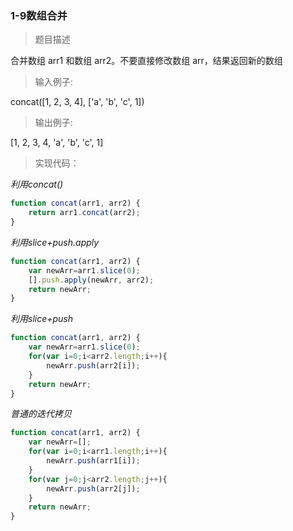 ### 1-9数组合并

> 题目描述

合并数组 arr1 和数组 arr2。不要直接修改数组 arr，结果返回新的数组  


> 输入例子:

concat([1, 2, 3, 4], ['a', 'b', 'c', 1])

> 输出例子:

[1, 2, 3, 4, 'a', 'b', 'c', 1]

> 实现代码：


*利用concat()*
``` js
function concat(arr1, arr2) {
    return arr1.concat(arr2);
}
```

*利用slice+push.apply*
``` js
function concat(arr1, arr2) {
    var newArr=arr1.slice(0);
    [].push.apply(newArr, arr2);
    return newArr;
}
```

*利用slice+push*
``` js
function concat(arr1, arr2) {
    var newArr=arr1.slice(0);
    for(var i=0;i<arr2.length;i++){
        newArr.push(arr2[i]);
    }
    return newArr;
}
```

*普通的迭代拷贝*
``` js
function concat(arr1, arr2) {
    var newArr=[];
    for(var i=0;i<arr1.length;i++){
        newArr.push(arr1[i]);
    }
    for(var j=0;j<arr2.length;j++){
        newArr.push(arr2[j]);
    }
    return newArr;
}
```


